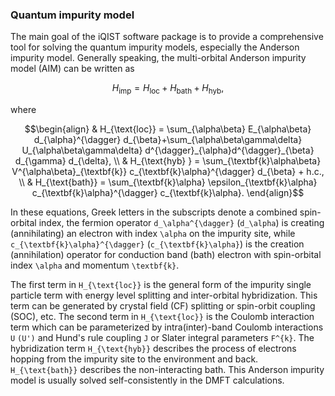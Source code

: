 ### Quantum impurity model

The main goal of the iQIST software package is to provide a comprehensive tool for solving the quantum impurity models, especially the Anderson impurity model. Generally speaking, the multi-orbital Anderson impurity model (AIM) can be written as 

```math
H_{\text{imp}} = H_{\text{loc}} + H_{\text{bath}} + H_{\text{hyb}},
```

where

```math
\begin{align}
& H_{\text{loc}} = \sum_{\alpha\beta} E_{\alpha\beta} d_{\alpha}^{\dagger} d_{\beta}+\sum_{\alpha\beta\gamma\delta} U_{\alpha\beta\gamma\delta} 
    d^{\dagger}_{\alpha}d^{\dagger}_{\beta} d_{\gamma} d_{\delta}, \\
& H_{\text{hyb} } = \sum_{\textbf{k}\alpha\beta} V^{\alpha\beta}_{\textbf{k}} c_{\textbf{k}\alpha}^{\dagger} d_{\beta} + h.c., \\
& H_{\text{bath}} = \sum_{\textbf{k}\alpha} \epsilon_{\textbf{k}\alpha} c_{\textbf{k}\alpha}^{\dagger} c_{\textbf{k}\alpha}.
\end{align}
```

In these equations, Greek letters in the subscripts denote a combined spin-orbital index, the fermion operator ``d_\alpha^{\dagger}`` (``d_\alpha``) is creating (annihilating) an electron with index ``\alpha`` on the impurity site, while ``c_{\textbf{k}\alpha}^{\dagger}`` (``c_{\textbf{k}\alpha}``) is the creation (annihilation) operator for conduction band (bath) electron with spin-orbital index ``\alpha`` and momentum ``\textbf{k}``. 

The first term in ``H_{\text{loc}}`` is the general form of the impurity single particle term with energy level splitting and inter-orbital hybridization. This term can be generated by crystal field (CF) splitting or spin-orbit coupling (SOC), etc. The second term in ``H_{\text{loc}}`` is the Coulomb interaction term which can be parameterized by intra(inter)-band Coulomb interactions ``U`` ``(U')`` and Hund's rule coupling ``J`` or Slater integral parameters ``F^{k}``. The hybridization term ``H_{\text{hyb}}`` describes the process of electrons hopping from the impurity site to the environment and back. ``H_{\text{bath}}`` describes the non-interacting bath. This Anderson impurity model is usually solved self-consistently in the DMFT calculations.
